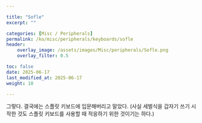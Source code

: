 ```yaml
---

title: "Sofle"
excerpt: ""

categories: [Misc / Peripherals]
permalink: /ko/misc/peripherals/keyboards/sofle
header:
    overlay_image: /assets/images/Misc/peripherals/Sofle.png
    overlay_filter: 0.5

toc: false
date: 2025-06-17
last_modified_at: 2025-06-17
weight: 10

---
```


그렇다. 결국에는 스플릿 키보드에 입문해버리고 말았다. (사실 세벌식을 갑자기 쓰기 시작한 것도 스플릿 키보드를 사용할 때 적응하기 위한 것이기는 하다.)